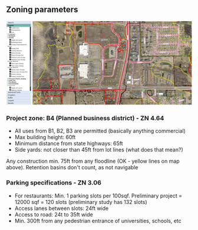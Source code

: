 ## Zoning parameters

![](zoning%20map.png)



### Project zone: **B4** (Planned business district) - **ZN 4.64**

* All uses from B1, B2, B3 are permitted (basically anything commercial)
* Max building height: 60ft
* Minimum distance from state highways: 65ft
* Side yards: not closer than 45ft from lot lines (what does that mean?)



Any construction min. 75ft from any floodline (OK - yellow lines on map above). Retention basins don't count, as not navigable



### Parking specifications - **ZN 3.06**

* For restaurants: Min. 1 parking slots per 100sqf. Preliminary project = 12000 sqf = 120 slots (preliminary study has 132 slots)
* Access lanes between slots: 24ft wide
* Access to road: 24t to 35ft wide
* Min. 300ft from any pedestrian entrance of universities, schools, etc
